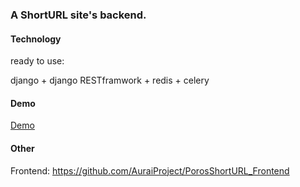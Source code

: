 ### A ShortURL site's backend.

#### Technology 
ready to use:

django + django RESTframwork + redis + celery

#### Demo
[Demo](https://kei.me)

#### Other
Frontend: https://github.com/AuraiProject/PorosShortURL_Frontend